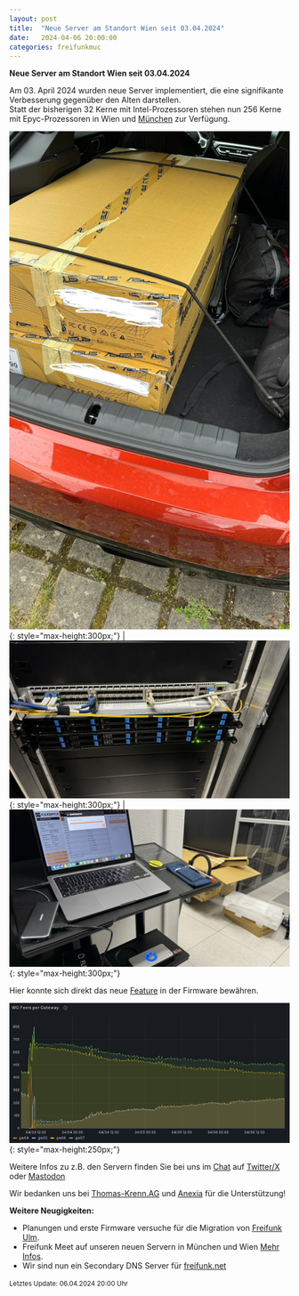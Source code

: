 ```yaml
---
layout: post
title:  "Neue Server am Standort Wien seit 03.04.2024"
date:   2024-04-06 20:00:00
categories: freifunkmuc
---
```


**Neue Server am Standort Wien seit 03.04.2024**

Am 03. April 2024 wurden neue Server implementiert, die eine signifikante Verbesserung gegenüber den Alten darstellen.  
Statt der bisherigen 32 Kerne mit Intel-Prozessoren stehen nun 256 Kerne mit Epyc-Prozessoren in Wien und [München](https://ffmuc.net/freifunkmuc/2024/03/09/neue-server-am-standort-muc/) zur Verfügung.

![Neue Server 2](/assets/posts/2024-04-06-neue-server2.jpg){: style="max-height:300px;"} | ![Neue Server 1](/assets/posts/2024-04-06-neue-server.jpg){: style="max-height:300px;"} | ![Neue Server 3](/assets/posts/2024-04-06-neue-server3.jpg){: style="max-height:300px;"}

Hier konnte sich direkt das neue [Feature](https://ffmuc.net/freifunkmuc/2024/03/30/firmware-update/) in der Firmware bewähren. 

![LoadBalancing](/assets/posts/2024-04-06-loadbalancing.png){: style="max-height:250px;"}

Weitere Infos zu z.B. den Servern finden Sie bei uns im [Chat](https://chat.ffmuc.net) auf [Twitter/X](https://twitter.com/FreifunkMUC/status/1775463162843640093) oder [Mastodon](https://social.ffmuc.net/@freifunkMUC)

Wir bedanken uns bei [Thomas-Krenn.AG](https://www.thomas-krenn.com) und [Anexia](https://anexia.com/de/) für die Unterstützung!


**Weitere Neugigkeiten:**
- Planungen und erste Firmware versuche für die Migration von [Freifunk Ulm](https://wiki.freifunk-ulm.de/doku.php).
- Freifunk Meet auf unseren neuen Servern in München und Wien [Mehr Infos](https://twitter.com/FreifunkMUC/status/1776188610577908126).
- Wir sind nun ein Secondary DNS Server für [freifunk.net](https://freifunk.net)

<small>Letztes Update: 06.04.2024 20:00 Uhr</small>
